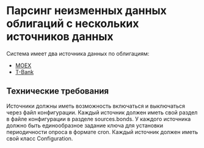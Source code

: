 # Парсинг неизменных данных облигаций с нескольких источников данных

Система имеет два источника данных по облигациям:
 * [MOEX](moex.md)
 * [T-Bank](tbank-instruments.md)

## Технические требования

Источники должны иметь возможность включаться и выключаться через файл конфигурации.
Каждый источник должен иметь свой раздел в файле конфигурации в разделе sources.bonds.
У каждого источника должно быть единообразное задание ключа для установки периодичности опроса в формате cron.
Каждый источник должен иметь свой класс Configuration.
